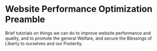 # Website Performance Optimization Preamble
Brief tutorials on things we can do to improve website performance and quality, and to promote the general Welfare, and secure the Blessings of Liberty to ourselves and our Posterity.
